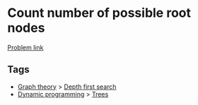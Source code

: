 # Count number of possible root nodes

[Problem link](https://leetcode.com/problems/count-number-of-possible-root-nodes/)

## Tags

* [Graph theory](/README.md#Graph_theory) > [Depth first search](/README.md#Graph_theory-Depth_first_search)
* [Dynamic programming](/README.md#Dynamic_programming) > [Trees](/README.md#Dynamic_programming-Trees)
